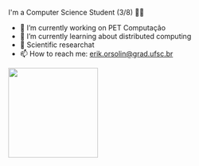 


I'm a Computer Science Student (3/8)  👨‍💻 

- 🔭 I’m currently working on PET Computação  
- 🌱 I’m currently learning about distributed computing
- 🔎 Scientific researchat
- 📫 How to reach me: erik.orsolin@grad.ufsc.br
 
 <div>
  </a>
  <a href="https://github.com/erikorsolin">
  <img height="180em" src="https://github-readme-stats.vercel.app/api/top-langs/?username=erikorsolin&locale=pt-br&layout=compact&langs_count=7&theme=gotham"/>
  </a>
</div>
  
  




